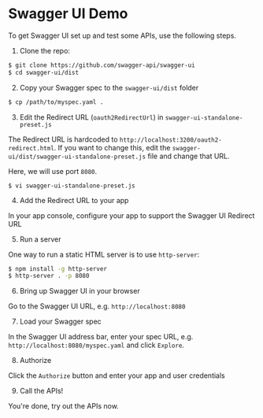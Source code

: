 Swagger UI Demo
===============

To get Swagger UI set up and test some APIs, use the following steps.

1. Clone the repo:

```bash
$ git clone https://github.com/swagger-api/swagger-ui
$ cd swagger-ui/dist
```

2. Copy your Swagger spec to the `swagger-ui/dist` folder

```bash
$ cp /path/to/myspec.yaml .
```

3. Edit the Redirect URL (`oauth2RedirectUrl`) in `swagger-ui-standalone-preset.js`

The Redirect URL is hardcoded to `http://localhost:3200/oauth2-redirect.html`. If you want to change this, edit the `swagger-ui/dist/swagger-ui-standalone-preset.js` file and change that URL.

Here, we will use port `8080`.

```
$ vi swagger-ui-standalone-preset.js
```

4. Add the Redirect URL to your app

In your app console, configure your app to support the Swagger UI Redirect URL

5. Run a server

One way to run a static HTML server is to use `http-server`:

```bash
$ npm install -g http-server
$ http-server . -p 8080
```

6. Bring up Swagger UI in your browser

Go to the Swagger UI URL, e.g. `http://localhost:8080`

7. Load your Swagger spec

In the Swagger UI address bar, enter your spec URL, e.g. `http://localhost:8080/myspec.yaml` and click `Explore`.

8. Authorize

Click the `Authorize` button and enter your app and user credentials

9. Call the APIs!

You're done, try out the APIs now.